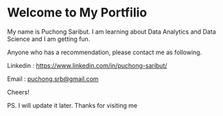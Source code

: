 # Welcome to My Portfilio

My name is Puchong Saribut. I am learning about Data Analytics and Data Science and I am getting fun.

Anyone who has a recommendation, please contact me as following.


Linkedin : https://www.linkedin.com/in/puchong-saribut/

Email : puchong.srb@gmail.com

Cheers!

PS. I will update it later. Thanks for visiting me
